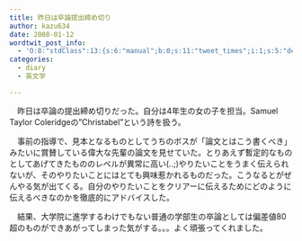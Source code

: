 ```yaml
---
title: 昨日は卒論提出締め切り
author: kazu634
date: 2008-01-12
wordtwit_post_info:
  - 'O:8:"stdClass":13:{s:6:"manual";b:0;s:11:"tweet_times";i:1;s:5:"delay";i:0;s:7:"enabled";i:1;s:10:"separation";s:2:"60";s:7:"version";s:3:"3.7";s:14:"tweet_template";b:0;s:6:"status";i:2;s:6:"result";a:0:{}s:13:"tweet_counter";i:2;s:13:"tweet_log_ids";a:1:{i:0;i:3595;}s:9:"hash_tags";a:0:{}s:8:"accounts";a:1:{i:0;s:7:"kazu634";}}'
categories:
  - diary
  - 英文学

---
```

<div class="section">
<p>
    　昨日は卒論の提出締め切りだった。自分は4年生の女の子を担当。Samuel Taylor Coleridgeの&#8221;Christabel&#8221;という詩を扱う。
</p>
  
<p>
    　事前の指導で、見本となるものとしてうちのボスが「論文とはこう書くべき」みたいに賞賛している偉大な先輩の論文を見せていた。とりあえず暫定的なものとしてあげてきたもののレベルが異常に高い(..;)やりたいことをうまく伝えられないが、そのやりたいことにはとても興味惹かれるものだった。こうなるとがぜんやる気が出てくる。自分のやりたいことをクリアーに伝えるためにどのように伝えるべきなのかを徹底的にアドバイスした。
</p>
  
<p>
    　結果、大学院に進学するわけでもない普通の学部生の卒論としては偏差値80超のものができあがってしまった気がする。。。よく頑張ってくれました。
</p>
</div>
